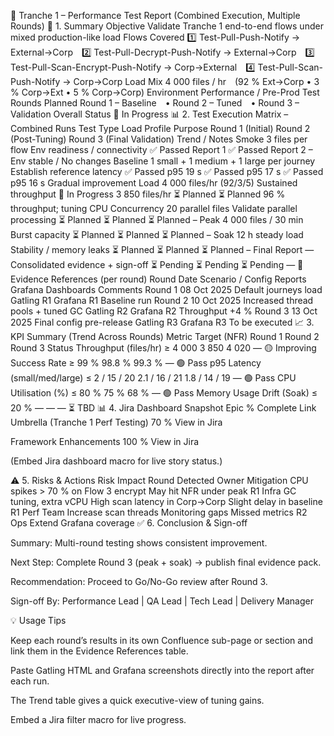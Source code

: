🚀 Tranche 1 – Performance Test Report (Combined Execution, Multiple Rounds)
🧩 1. Summary
Objective	Validate Tranche 1 end-to-end flows under mixed production-like load
Flows Covered	1️⃣ Test-Pull-Push-Notify → External→Corp 2️⃣ Test-Pull-Decrypt-Push-Notify → External→Corp 3️⃣ Test-Pull-Scan-Encrypt-Push-Notify → Corp→External 4️⃣ Test-Pull-Scan-Push-Notify → Corp→Corp
Load Mix	4 000 files / hr (92 % Ext→Corp • 3 % Corp→Ext • 5 % Corp→Corp)
Environment	Performance / Pre-Prod
Test Rounds Planned	Round 1 – Baseline • Round 2 – Tuned • Round 3 – Validation
Overall Status	🚧 In Progress
📊 2. Test Execution Matrix – Combined Runs
Test Type	Load Profile	Purpose	Round 1 (Initial)	Round 2 (Post-Tuning)	Round 3 (Final Validation)	Trend / Notes
Smoke	3 files per flow	Env readiness / connectivity	✅ Passed
Report 1
	✅ Passed
Report 2
	–	Env stable / No changes
Baseline	1 small + 1 medium + 1 large per journey	Establish reference latency	✅ Passed
p95 19 s	✅ Passed
p95 17 s	✅ Passed
p95 16 s	Gradual improvement
Load	4 000 files/hr (92/3/5)	Sustained throughput	🚧 In Progress
3 850 files/hr	⏳ Planned	⏳ Planned	96 % throughput; tuning CPU
Concurrency	20 parallel files	Validate parallel processing	⏳ Planned	⏳ Planned	⏳ Planned	–
Peak	4 000 files / 30 min	Burst capacity	⏳ Planned	⏳ Planned	⏳ Planned	–
Soak	12 h steady load	Stability / memory leaks	⏳ Planned	⏳ Planned	⏳ Planned	–
Final Report	—	Consolidated evidence + sign-off	⏳ Pending	⏳ Pending	⏳ Pending	—
💾 Evidence References (per round)
Round	Date	Scenario / Config	Reports	Grafana Dashboards	Comments
Round 1	08 Oct 2025	Default journeys load	Gatling R1
	Grafana R1
	Baseline run
Round 2	10 Oct 2025	Increased thread pools + tuned GC	Gatling R2
	Grafana R2
	Throughput +4 %
Round 3	13 Oct 2025	Final config pre-release	Gatling R3
	Grafana R3
	To be executed
📈 3. KPI Summary (Trend Across Rounds)
Metric	Target (NFR)	Round 1	Round 2	Round 3	Status
Throughput (files/hr)	≥ 4 000	3 850	4 020	—	🟡 Improving
Success Rate	≥ 99 %	98.8 %	99.3 %	—	🟢 Pass
p95 Latency (small/med/large)	≤ 2 / 15 / 20	2.1 / 16 / 21	1.8 / 14 / 19	—	🟢 Pass
CPU Utilisation (%)	≤ 80 %	75 %	68 %	—	🟢 Pass
Memory Usage Drift (Soak)	≤ 20 %	—	—	—	⏳ TBD
📊 4. Jira Dashboard Snapshot
Epic	% Complete	Link
Umbrella (Tranche 1 Perf Testing)	70 %	View in Jira

Framework Enhancements	100 %	View in Jira

(Embed Jira dashboard macro for live story status.)

⚠️ 5. Risks & Actions
Risk	Impact	Round Detected	Owner	Mitigation
CPU spikes > 70 % on Flow 3 encrypt	May hit NFR under peak	R1	Infra	GC tuning, extra vCPU
High scan latency in Corp→Corp	Slight delay in baseline	R1	Perf Team	Increase scan threads
Monitoring gaps	Missed metrics	R2	Ops	Extend Grafana coverage
✅ 6. Conclusion & Sign-off

Summary: Multi-round testing shows consistent improvement.

Next Step: Complete Round 3 (peak + soak) → publish final evidence pack.

Recommendation: Proceed to Go/No-Go review after Round 3.

Sign-off By: Performance Lead | QA Lead | Tech Lead | Delivery Manager

💡 Usage Tips

Keep each round’s results in its own Confluence sub-page or section and link them in the Evidence References table.

Paste Gatling HTML and Grafana screenshots directly into the report after each run.

The Trend table gives a quick executive-view of tuning gains.

Embed a Jira filter macro for live progress.
